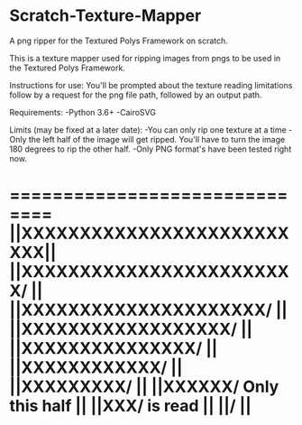 # Scratch-Texture-Mapper
A png ripper for the Textured Polys Framework on scratch.


This is a texture mapper used for ripping images from pngs to be used in the Textured Polys Framework.

Instructions for use:
 You'll be prompted about the texture reading limitations follow by a request for the png file path, followed by an output path.

Requirements:
-Python 3.6+
-CairoSVG

Limits (may be fixed at a later date):
 -You can only rip one texture at a time
 -Only the left half of the image will get ripped. You'll have to turn the image 180 degrees to rip the other half.
 -Only PNG format's have been tested right now.
 
 ==============================
 ||XXXXXXXXXXXXXXXXXXXXXXXXXX||
 ||XXXXXXXXXXXXXXXXXXXXXXXX/ ||
 ||XXXXXXXXXXXXXXXXXXXXX/    ||
 ||XXXXXXXXXXXXXXXXXX/       ||
 ||XXXXXXXXXXXXXXX/          ||
 ||XXXXXXXXXXXX/             ||
 ||XXXXXXXXX/                ||
 ||XXXXXX/   Only this half  ||
 ||XXX/         is read      ||
 ||/                         ||
 ==============================
